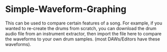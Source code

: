 # Simple-Waveform-Graphing

This can be used to compare certain features of a song. For example, 
if you wanted to re-create the drums from scratch, you can download the drum audio file from an 
instrument extractor, then import the file here to compare the waveforms to your own drum samples.
(most DAWs/Editors have these waveforms).
